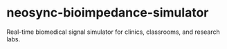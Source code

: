 # neosync-bioimpedance-simulator
Real-time biomedical signal simulator for clinics, classrooms, and research labs.
